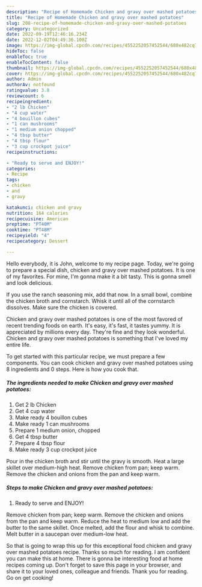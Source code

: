 ```yaml
---
description: "Recipe of Homemade Chicken and gravy over mashed potatoes"
title: "Recipe of Homemade Chicken and gravy over mashed potatoes"
slug: 208-recipe-of-homemade-chicken-and-gravy-over-mashed-potatoes
category: Uncategorized
date: 2022-09-19T12:46:16.234Z
date: 2022-12-02T04:49:36.100Z
image: https://img-global.cpcdn.com/recipes/4552252057452544/680x482cq70/chicken-and-gravy-over-mashed-potatoes-recipe-main-photo.jpg
hideToc: false
enableToc: true
enableTocContent: false
thumbnail: https://img-global.cpcdn.com/recipes/4552252057452544/680x482cq70/chicken-and-gravy-over-mashed-potatoes-recipe-main-photo.jpg
cover: https://img-global.cpcdn.com/recipes/4552252057452544/680x482cq70/chicken-and-gravy-over-mashed-potatoes-recipe-main-photo.jpg
author: Admin
authorAv: notfound
ratingvalue: 3.8
reviewcount: 6
recipeingredient:
- "2 lb Chicken"
- "4 cup water"
- "4 bouillon cubes"
- "1 can mushrooms"
- "1 medium onion chopped"
- "4 tbsp butter"
- "4 tbsp flour"
- "3 cup crockpot juice"
recipeinstructions:

- "Ready to serve and ENJOY!"
categories:
- Recipe
tags:
- chicken
- and
- gravy

katakunci: chicken and gravy 
nutrition: 164 calories
recipecuisine: American
preptime: "PT40M"
cooktime: "PT48M"
recipeyield: "4"
recipecategory: Dessert

---
```



Hello everybody, it is John, welcome to my recipe page. Today, we're going to prepare a special dish, chicken and gravy over mashed potatoes. It is one of my favorites. For mine, I'm gonna make it a bit tasty. This is gonna smell and look delicious.

If you use the ranch seasoning mix, add that now. In a small bowl, combine the chicken broth and cornstarch. Whisk it until all of the cornstarch dissolves. Make sure the chicken is covered.

Chicken and gravy over mashed potatoes is one of the most favored of recent trending foods on earth. It's easy, it's fast, it tastes yummy. It is appreciated by millions every day. They're fine and they look wonderful. Chicken and gravy over mashed potatoes is something that I've loved my entire life.


To get started with this particular recipe, we must prepare a few components. You can cook chicken and gravy over mashed potatoes using 8 ingredients and 0 steps. Here is how you cook that.

<!--inarticleads1-->

##### The ingredients needed to make Chicken and gravy over mashed potatoes:

1. Get 2 lb Chicken
1. Get 4 cup water
1. Make ready 4 bouillon cubes
1. Make ready 1 can mushrooms
1. Prepare 1 medium onion, chopped
1. Get 4 tbsp butter
1. Prepare 4 tbsp flour
1. Make ready 3 cup crockpot juice


Pour in the chicken broth and stir until the gravy is smooth. Heat a large skillet over medium-high heat. Remove chicken from pan; keep warm. Remove the chicken and onions from the pan and keep warm. 

<!--inarticleads2-->

##### Steps to make Chicken and gravy over mashed potatoes:


1. Ready to serve and ENJOY!

Remove chicken from pan; keep warm. Remove the chicken and onions from the pan and keep warm. Reduce the heat to medium low and add the butter to the same skillet. Once melted, add the flour and whisk to combine. Melt butter in a saucepan over medium-low heat. 

So that is going to wrap this up for this exceptional food chicken and gravy over mashed potatoes recipe. Thanks so much for reading. I am confident you can make this at home. There is gonna be interesting food at home recipes coming up. Don't forget to save this page in your browser, and share it to your loved ones, colleague and friends. Thank you for reading. Go on get cooking!
